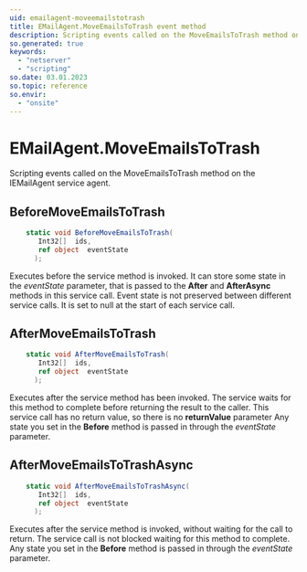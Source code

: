 ```yaml
---
uid: emailagent-moveemailstotrash
title: EMailAgent.MoveEmailsToTrash event method
description: Scripting events called on the MoveEmailsToTrash method on the EMailAgent service agent.
so.generated: true
keywords:
  - "netserver"
  - "scripting"
so.date: 03.01.2023
so.topic: reference
so.envir:
  - "onsite"
---
```

# EMailAgent.MoveEmailsToTrash

Scripting events called on the <see cref='M:SuperOffice.CRM.Services.IEMailAgent.MoveEmailsToTrash'>MoveEmailsToTrash</see> method on the <see cref='IEMailAgent'>IEMailAgent</see>  service agent.

## BeforeMoveEmailsToTrash
```cs
    static void BeforeMoveEmailsToTrash(
       Int32[]  ids,
       ref object  eventState
      );
```
Executes before the service method is invoked.
It can store some state in the *eventState* parameter, that is passed to the **After** and **AfterAsync** methods in this service call.
Event state is not preserved between different service calls. It is set to null at the start of each service call.
## AfterMoveEmailsToTrash
```cs
    static void AfterMoveEmailsToTrash(
       Int32[]  ids,
       ref object  eventState
      );
```
Executes after the service method has been invoked. The service waits for this method to complete before returning the result to the caller.
This service call has no return value, so there is no **returnValue** parameter
Any state you set in the **Before** method is passed in through the *eventState* parameter.
## AfterMoveEmailsToTrashAsync
```cs
    static void AfterMoveEmailsToTrashAsync(
       Int32[]  ids,
       ref object  eventState
      );
```
Executes after the service method is invoked, without waiting for the call to return.
The service call is not blocked waiting for this method to complete.
Any state you set in the **Before** method is passed in through the *eventState* parameter.


